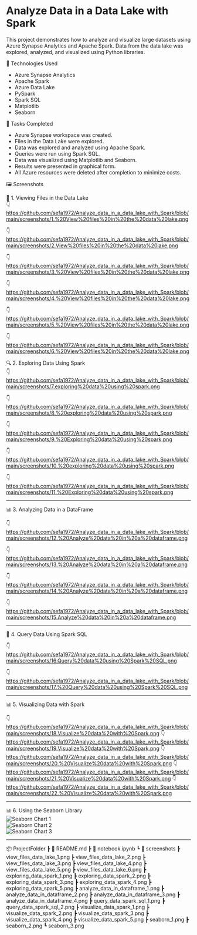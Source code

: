 # Analyze Data in a Data Lake with Spark

This project demonstrates how to analyze and visualize large datasets using Azure Synapse Analytics and Apache Spark. Data from the data lake was explored, analyzed, and visualized using Python libraries.

📌 Technologies Used
- Azure Synapse Analytics
- Apache Spark
- Azure Data Lake
- PySpark
- Spark SQL
- Matplotlib
- Seaborn

🧪 Tasks Completed
- Azure Synapse workspace was created.
- Files in the Data Lake were explored.
- Data was explored and analyzed using Apache Spark.
- Queries were run using Spark SQL.
- Data was visualized using Matplotlib and Seaborn.
- Results were presented in graphical form.
- All Azure resources were deleted after completion to minimize costs.

🖼️ Screenshots

📁 1. Viewing Files in the Data Lake  
👇 https://github.com/sefa1972/Analyze_data_in_a_data_lake_with_Spark/blob/main/screenshots/1.%20View%20files%20in%20the%20data%20lake.png

👇  https://github.com/sefa1972/Analyze_data_in_a_data_lake_with_Spark/blob/main/screenshots/2.View%20files%20in%20the%20data%20lake.png

👇  https://github.com/sefa1972/Analyze_data_in_a_data_lake_with_Spark/blob/main/screenshots/3.%20View%20files%20in%20the%20data%20lake.png

👇  https://github.com/sefa1972/Analyze_data_in_a_data_lake_with_Spark/blob/main/screenshots/4.%20View%20files%20in%20the%20data%20lake.png

👇  https://github.com/sefa1972/Analyze_data_in_a_data_lake_with_Spark/blob/main/screenshots/5.%20View%20files%20in%20the%20data%20lake.png

👇  https://github.com/sefa1972/Analyze_data_in_a_data_lake_with_Spark/blob/main/screenshots/6.%20View%20files%20in%20the%20data%20lake.png

🔍 2. Exploring Data Using Spark  
👇  https://github.com/sefa1972/Analyze_data_in_a_data_lake_with_Spark/blob/main/screenshots/7.exploring%20data%20using%20spark.png

👇  https://github.com/sefa1972/Analyze_data_in_a_data_lake_with_Spark/blob/main/screenshots/8.%20exploring%20data%20using%20spark.png

👇  https://github.com/sefa1972/Analyze_data_in_a_data_lake_with_Spark/blob/main/screenshots/9.%20Exploring%20data%20using%20spark.png

👇  https://github.com/sefa1972/Analyze_data_in_a_data_lake_with_Spark/blob/main/screenshots/10.%20exploring%20data%20using%20spark.png 

👇  https://github.com/sefa1972/Analyze_data_in_a_data_lake_with_Spark/blob/main/screenshots/11.%20Exploring%20data%20using%20spark.png

---

📊 3. Analyzing Data in a DataFrame  

👇 https://github.com/sefa1972/Analyze_data_in_a_data_lake_with_Spark/blob/main/screenshots/12.%20Analyze%20data%20in%20a%20dataframe.png

👇 https://github.com/sefa1972/Analyze_data_in_a_data_lake_with_Spark/blob/main/screenshots/13.%20Analyze%20data%20in%20a%20dataframe.png

👇 https://github.com/sefa1972/Analyze_data_in_a_data_lake_with_Spark/blob/main/screenshots/14.%20Analyze%20data%20in%20a%20dataframe.png

👇 https://github.com/sefa1972/Analyze_data_in_a_data_lake_with_Spark/blob/main/screenshots/15.Analyze%20data%20in%20a%20dataframe.png

---

📝 4. Query Data Using Spark SQL  

👇 https://github.com/sefa1972/Analyze_data_in_a_data_lake_with_Spark/blob/main/screenshots/16.Query%20data%20using%20Spark%20SQL.png

👇 https://github.com/sefa1972/Analyze_data_in_a_data_lake_with_Spark/blob/main/screenshots/17.%20Query%20data%20using%20Spark%20SQL.png

---

📊 5. Visualizing Data with Spark  

👇 https://github.com/sefa1972/Analyze_data_in_a_data_lake_with_Spark/blob/main/screenshots/18.Visualize%20data%20with%20Spark.png
👇 https://github.com/sefa1972/Analyze_data_in_a_data_lake_with_Spark/blob/main/screenshots/19.Visualize%20data%20with%20Spark.png
👇 https://github.com/sefa1972/Analyze_data_in_a_data_lake_with_Spark/blob/main/screenshots/20.%20Visualize%20data%20with%20Spark.png
👇 https://github.com/sefa1972/Analyze_data_in_a_data_lake_with_Spark/blob/main/screenshots/21.%20Visualize%20data%20with%20Spark.png
👇 https://github.com/sefa1972/Analyze_data_in_a_data_lake_with_Spark/blob/main/screenshots/22.%20Visualize%20data%20with%20Spark.png

---

📊 6. Using the Seaborn Library  
![Seaborn Chart 1](./screenshots/seaborn_1.png)  
![Seaborn Chart 2](./screenshots/seaborn_2.png)  
![Seaborn Chart 3](./screenshots/seaborn_3.png)

---

📦 ProjectFolder
 ┣ 📜 README.md
 ┣ 📜 notebook.ipynb
 ┗ 📂 screenshots
    ┣ view_files_data_lake_1.png
    ┣ view_files_data_lake_2.png
    ┣ view_files_data_lake_3.png
    ┣ view_files_data_lake_4.png
    ┣ view_files_data_lake_5.png
    ┣ view_files_data_lake_6.png
    ┣ exploring_data_spark_1.png
    ┣ exploring_data_spark_2.png
    ┣ exploring_data_spark_3.png
    ┣ exploring_data_spark_4.png
    ┣ exploring_data_spark_5.png
    ┣ analyze_data_in_dataframe_1.png
    ┣ analyze_data_in_dataframe_2.png
    ┣ analyze_data_in_dataframe_3.png
    ┣ analyze_data_in_dataframe_4.png
    ┣ query_data_spark_sql_1.png
    ┣ query_data_spark_sql_2.png
    ┣ visualize_data_spark_1.png
    ┣ visualize_data_spark_2.png
    ┣ visualize_data_spark_3.png
    ┣ visualize_data_spark_4.png
    ┣ visualize_data_spark_5.png
    ┣ seaborn_1.png
    ┣ seaborn_2.png
    ┗ seaborn_3.png
